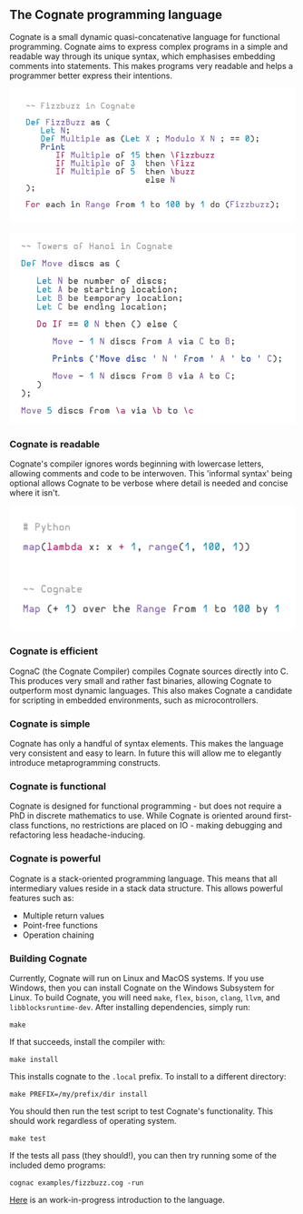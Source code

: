 ## The Cognate programming language
Cognate is a small dynamic quasi-concatenative language for functional programming. Cognate aims to express complex programs in a simple and readable way through its unique syntax, which emphasises embedding comments into statements. This makes programs very readable and helps a programmer better express their intentions.

![FizzBuzz in Cognate](fizzbuzz.png?raw=true)

![Towers of Hanoi in Cognate](hanoi.png?raw=true)

### Cognate is readable
Cognate's compiler ignores words beginning with lowercase letters, allowing comments and code to be interwoven. This 'informal syntax' being optional allows Cognate to be verbose where detail is needed and concise where it isn't.

![Comparison of Cognate with Python](comparison.png?raw=true)

### Cognate is efficient
CognaC (the Cognate Compiler) compiles Cognate sources directly into C. This produces very small and rather fast binaries, allowing Cognate to outperform most dynamic languages. This also makes Cognate a candidate for scripting in embedded environments, such as microcontrollers.

### Cognate is simple
Cognate has only a handful of syntax elements. This makes the language very consistent and easy to learn. In future this will allow me to elegantly introduce metaprogramming constructs.

### Cognate is functional
Cognate is designed for functional programming - but does not require a PhD in discrete mathematics to use. While Cognate is oriented around first-class functions, no restrictions are placed on IO - making debugging and refactoring less headache-inducing.

### Cognate is powerful
Cognate is a stack-oriented programming language. This means that all intermediary values reside in a stack data structure. This allows powerful features such as:

* Multiple return values
* Point-free functions
* Operation chaining

### Building Cognate
Currently, Cognate will run on Linux and MacOS systems. If you use Windows, then you can install Cognate on the Windows Subsystem for Linux. To build Cognate, you will need `make`, `flex`, `bison`, `clang`, `llvm`, and `libblocksruntime-dev`. After installing dependencies, simply run:
```
make
```
If that succeeds, install the compiler with:
```
make install
```
This installs cognate to the `.local` prefix. To install to a different directory:
```
make PREFIX=/my/prefix/dir install
```
You should then run the test script to test Cognate's functionality. This should work regardless of operating system.
```
make test
```
If the tests all pass (they should!), you can then try running some of the included demo programs:
```
cognac examples/fizzbuzz.cog -run
```

[Here](INTRODUCTION.md) is an work-in-progress introduction to the language.
